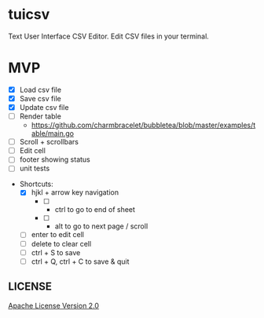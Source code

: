 # tuicsv
Text User Interface CSV Editor. Edit CSV files in your terminal.


# MVP
- [x] Load csv file
- [x] Save csv file
- [x] Update csv file
- [ ] Render table
  - https://github.com/charmbracelet/bubbletea/blob/master/examples/table/main.go
- [ ] Scroll + scrollbars
- [ ] Edit cell
- [ ] footer showing status
- [ ] unit tests
- Shortcuts:
  - [x] hjkl + arrow key navigation
    - [ ] + ctrl to go to end of sheet
    - [ ] + alt to go to next page / scroll
  - [ ] enter to edit cell
  - [ ] delete to clear cell
  - [ ] ctrl + S to save
  - [ ] ctrl + Q, ctrl + C to save & quit

## LICENSE
[Apache License Version 2.0](./LICENSE)
